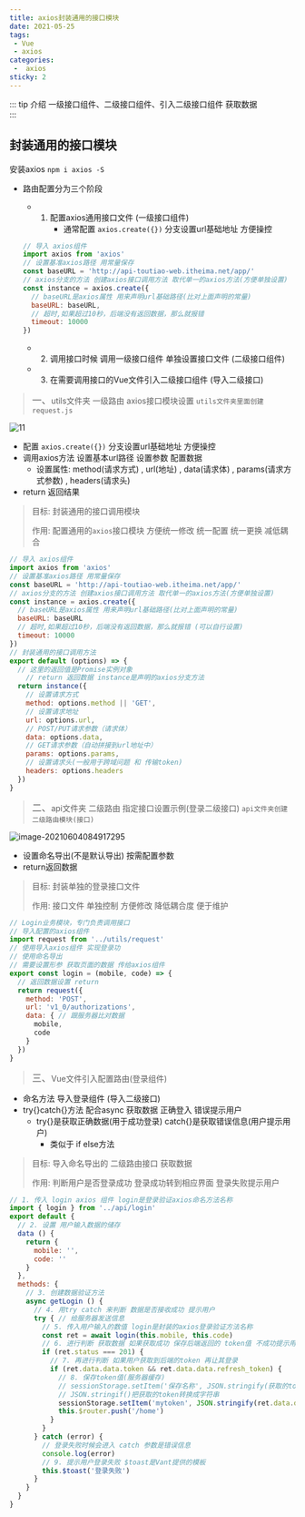 ```yaml
---
title: axios封装通用的接口模块
date: 2021-05-25
tags:
 - Vue
 - axios
categories:
 -  axios
sticky: 2
---
```


::: tip 介绍
一级接口组件、二级接口组件、引入二级接口组件 获取数据<br>
:::

<!-- more -->

## 封装通用的接口模块

安装axios `npm i axios -S`

* 路由配置分为三个阶段
  * 1. 配置axios通用接口文件 (一级接口组件)
       * 通常配置 `axios.create({})` 分支设置url基础地址 方便操控

  ```js
  // 导入 axios组件
  import axios from 'axios'
  // 设置基准axios路径 用常量保存
  const baseURL = 'http://api-toutiao-web.itheima.net/app/'
  // axios分支的方法 创建axios接口调用方法 取代单一的axios方法(方便单独设置)
  const instance = axios.create({
    // baseURL是axios属性 用来声明url基础路径(比对上面声明的常量)
    baseURL: baseURL,
    // 超时,如果超过10秒，后端没有返回数据，那么就报错
    timeout: 10000
  })
  ```
  
  * 2. 调用接口时候 调用一级接口组件 单独设置接口文件 (二级接口组件)
  * 3. 在需要调用接口的Vue文件引入二级接口组件 (导入二级接口)

> <big>一、</big>utils文件夹 一级路由 axios接口模块设置  `utils文件夹里面创建 request.js`

![11](https://i.loli.net/2021/06/04/l4R3Z1oLAGnmx6X.png)

- 配置 `axios.create({})` 分支设置url基础地址 方便操控
- 调用axios方法 设置基本url路径 设置参数 配置数据
  - 设置属性:  method(请求方式) , url(地址) , data(请求体) , params(请求方式参数) , headers(请求头)
- return 返回结果

> 目标: 封装通用的接口调用模块
>
> 作用: 配置通用的`axios`接口模块 方便统一修改 统一配置 统一更换 减低耦合

```js
// 导入 axios组件
import axios from 'axios'
// 设置基准axios路径 用常量保存
const baseURL = 'http://api-toutiao-web.itheima.net/app/'
// axios分支的方法 创建axios接口调用方法 取代单一的axios方法(方便单独设置)
const instance = axios.create({
  // baseURL是axios属性 用来声明url基础路径(比对上面声明的常量)
  baseURL: baseURL
  // 超时,如果超过10秒，后端没有返回数据，那么就报错 (可以自行设置)
  timeout: 10000
})
// 封装通用的接口调用方法
export default (options) => {
  // 这里的返回值是Promise实例对象
    // return 返回数据 instance是声明的axios分支方法
  return instance({
    // 设置请求方式
    method: options.method || 'GET',
    // 设置请求地址
    url: options.url,
    // POST/PUT请求参数（请求体）
    data: options.data,
    // GET请求参数（自动拼接到url地址中）
    params: options.params,
    // 设置请求头(一般用于跨域问题 和 传输token)
    headers: options.headers
  })
}
```

> <big>二、</big>api文件夹 二级路由 指定接口设置示例(登录二级接口) `api文件夹创建 二级路由模块(接口)`

![image-20210604084917295](https://i.loli.net/2021/06/04/rVzQ9DwZpHEboj6.png)

* 设置命名导出(不是默认导出) 按需配置参数 
* return返回数据

> 目标: 封装单独的登录接口文件 
>
> 作用: 接口文件 单独控制 方便修改 降低耦合度 便于维护

```js
// Login业务模块，专门负责调用接口
// 导入配置的axios组件
import request from '../utils/request'
// 使用导入axios组件 实现登录功
// 使用命名导出
// 需要设置形参 获取页面的数据 传给axios组件
export const login = (mobile, code) => {
  // 返回数据设置 return
  return request({
    method: 'POST',
    url: 'v1_0/authorizations',
    data: { // 跟服务器比对数据
      mobile,
      code
    }
  })
}
```

> <big>三、</big>Vue文件引入配置路由(登录组件)

* 命名方法 导入登录组件  (导入二级接口)
* try{}catch{}方法 配合async 获取数据 正确登入 错误提示用户
  * try{}是获取正确数据(用于成功登录) catch{}是获取错误信息(用户提示用户)
    * 类似于 if else方法

> 目标: 导入命名导出的 二级路由接口 获取数据 
>
> 作用: 判断用户是否登录成功 登录成功转到相应界面 登录失败提示用户

```js
// 1. 传入 login axios 组件 login是登录验证axios命名方法名称
import { login } from '../api/login'
export default {
  // 2. 设置 用户输入数据的储存
  data () {
    return {
      mobile: '',
      code: ''
    }
  },
  methods: {
    // 3. 创建数据验证方法
    async getLogin () {
      // 4. 用try catch 来判断 数据是否接收成功 提示用户
      try { // 给服务器发送信息
        // 5. 传入用户输入的数值 login是封装的axios登录验证方法名称
        const ret = await login(this.mobile, this.code)
        // 6. 进行判断 获取数据 如果获取成功 保存后端返回的 token值 不成功提示用户
        if (ret.status === 201) {
          // 7. 再进行判断 如果用户获取到后端的token 再让其登录
          if (ret.data.data.token && ret.data.data.refresh_token) {
            // 8. 保存token值(服务器缓存)
            // sessionStorage.setItem('保存名称', JSON.stringify(获取的token路径)); 保存token到服务器缓存
            // JSON.stringif()把获取的token转换成字符串
            sessionStorage.setItem('mytoken', JSON.stringify(ret.data.data))
            this.$router.push('/home')
          }
        }
      } catch (error) {
        // 登录失败时候会进入 catch 参数是错误信息
        console.log(error)
        // 9. 提示用户登录失败 $toast是Vant提供的模板
        this.$toast('登录失败')
      }
    }
  }
}
```

